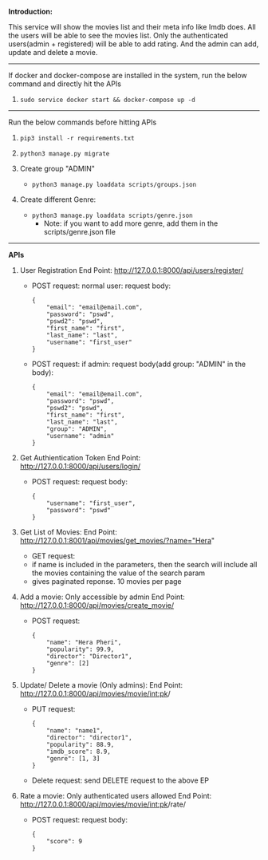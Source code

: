 **Introduction:**

This service will show the movies list and their meta info like Imdb does.
All the users will be able to see the movies list. Only the authenticated users(admin + registered) will be able to add rating. And the admin can add, update and delete a movie.

---------


If docker and docker-compose are installed in the system, run the below command and directly hit the APIs

1. ```sudo service docker start && docker-compose up -d ```


-----------

Run the below commands before hitting APIs


1. ```pip3 install -r requirements.txt```

2. ```python3 manage.py migrate```

3. Create group "ADMIN" 
    - ```python3 manage.py loaddata scripts/groups.json```

4. Create different Genre:
    - ```python3 manage.py loaddata scripts/genre.json```
        - Note: if you want to add more genre, add them in the scripts/genre.json file 



---------
**APIs**



1. User Registration
    End Point: http://127.0.0.1:8000/api/users/register/
    - POST request:  normal user: request body:
        ```
        {
            "email": "email@email.com", 
            "password": "pswd", 
            "pswd2": "pswd",    
            "first_name": "first",  
            "last_name": "last",    
            "username": "first_user"    
        }
        ```
    - POST request:  if admin: request body(add group: "ADMIN" in the body): 
        ```
        {
            "email": "email@email.com",
            "password": "pswd",
            "pswd2": "pswd",
            "first_name": "first",
            "last_name": "last",
            "group": "ADMIN",
            "username": "admin"
        }
        ```

2. Get Authientication Token
    End Point: http://127.0.0.1:8000/api/users/login/ 
    - POST request: request body: 
        ```
        {
            "username": "first_user",
            "password": "pswd"
        }
        ```

3. Get List of Movies:
    End Point: http://127.0.0.1:8001/api/movies/get_movies/?name="Hera"
    - GET request:  
    - if name is included in the parameters, then the search will include all the movies containing the value of the search param
    - gives paginated reponse. 10 movies per page




4. Add a movie: Only accessible by admin
    End Point: http://127.0.0.1:8000/api/movies/create_movie/
    - POST request: 
        ```
        {
            "name": "Hera Pheri",
            "popularity": 99.9,
            "director": "Director1",
            "genre": [2]
        }
        ```


5. Update/ Delete a movie (Only admins):
End Point: http://127.0.0.1:8000/api/movies/movie/<int:pk>/
    - PUT request: 
        ```
        {
            "name": "name1",
            "director": "director1",
            "popularity": 88.9,
            "imdb_score": 8.9,
            "genre": [1, 3]
        }
        ```


    - Delete request:
        send DELETE request to the above EP

6. Rate a movie: Only authenticated users allowed
End Point: http://127.0.0.1:8000/api/movies/movie/<int:pk>/rate/
    - POST request: request body:
        ```
        {
            "score": 9
        }
        ```